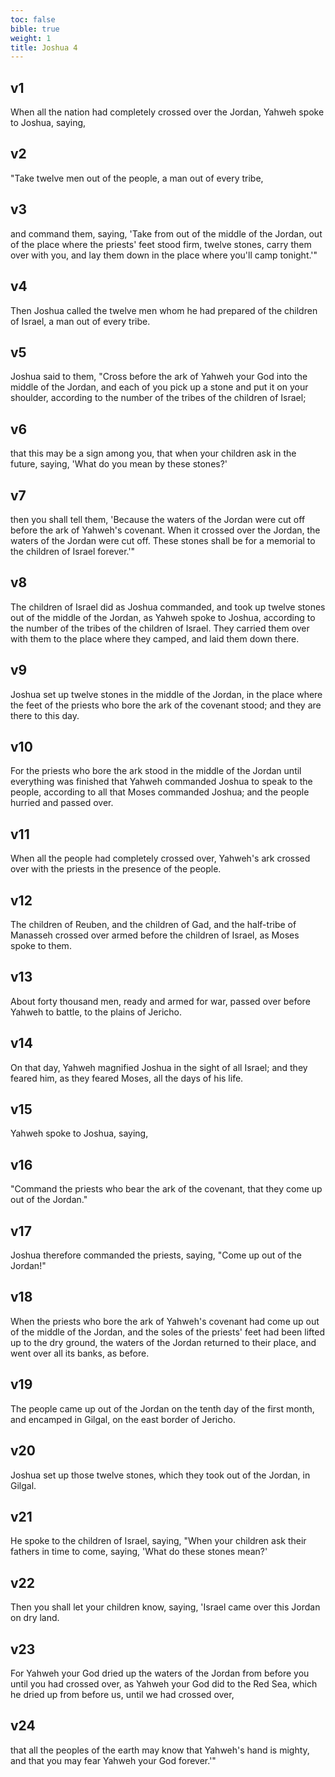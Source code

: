 ```yaml
---
toc: false
bible: true
weight: 1
title: Joshua 4
---
```



## v1 
When all the nation had completely crossed over the Jordan, Yahweh spoke to Joshua, saying, 

## v2 
"Take twelve men out of the people, a man out of every tribe, 

## v3 
and command them, saying, 'Take from out of the middle of the Jordan, out of the place where the priests' feet stood firm, twelve stones, carry them over with you, and lay them down in the place where you'll camp tonight.'" 

## v4 
Then Joshua called the twelve men whom he had prepared of the children of Israel, a man out of every tribe. 

## v5 
Joshua said to them, "Cross before the ark of Yahweh your God into the middle of the Jordan, and each of you pick up a stone and put it on your shoulder, according to the number of the tribes of the children of Israel; 

## v6 
that this may be a sign among you, that when your children ask in the future, saying, 'What do you mean by these stones?' 

## v7 
then you shall tell them, 'Because the waters of the Jordan were cut off before the ark of Yahweh's covenant. When it crossed over the Jordan, the waters of the Jordan were cut off. These stones shall be for a memorial to the children of Israel forever.'" 

## v8 
The children of Israel did as Joshua commanded, and took up twelve stones out of the middle of the Jordan, as Yahweh spoke to Joshua, according to the number of the tribes of the children of Israel. They carried them over with them to the place where they camped, and laid them down there. 

## v9 
Joshua set up twelve stones in the middle of the Jordan, in the place where the feet of the priests who bore the ark of the covenant stood; and they are there to this day. 

## v10 
For the priests who bore the ark stood in the middle of the Jordan until everything was finished that Yahweh commanded Joshua to speak to the people, according to all that Moses commanded Joshua; and the people hurried and passed over. 

## v11 
When all the people had completely crossed over, Yahweh's ark crossed over with the priests in the presence of the people. 

## v12 
The children of Reuben, and the children of Gad, and the half-tribe of Manasseh crossed over armed before the children of Israel, as Moses spoke to them. 

## v13 
About forty thousand men, ready and armed for war, passed over before Yahweh to battle, to the plains of Jericho. 

## v14 
On that day, Yahweh magnified Joshua in the sight of all Israel; and they feared him, as they feared Moses, all the days of his life. 

## v15 
Yahweh spoke to Joshua, saying, 

## v16 
"Command the priests who bear the ark of the covenant, that they come up out of the Jordan." 

## v17 
Joshua therefore commanded the priests, saying, "Come up out of the Jordan!" 

## v18 
When the priests who bore the ark of Yahweh's covenant had come up out of the middle of the Jordan, and the soles of the priests' feet had been lifted up to the dry ground, the waters of the Jordan returned to their place, and went over all its banks, as before. 

## v19 
The people came up out of the Jordan on the tenth day of the first month, and encamped in Gilgal, on the east border of Jericho. 

## v20 
Joshua set up those twelve stones, which they took out of the Jordan, in Gilgal. 

## v21 
He spoke to the children of Israel, saying, "When your children ask their fathers in time to come, saying, 'What do these stones mean?' 

## v22 
Then you shall let your children know, saying, 'Israel came over this Jordan on dry land. 

## v23 
For Yahweh your God dried up the waters of the Jordan from before you until you had crossed over, as Yahweh your God did to the Red Sea, which he dried up from before us, until we had crossed over, 

## v24 
that all the peoples of the earth may know that Yahweh's hand is mighty, and that you may fear Yahweh your God forever.'"
